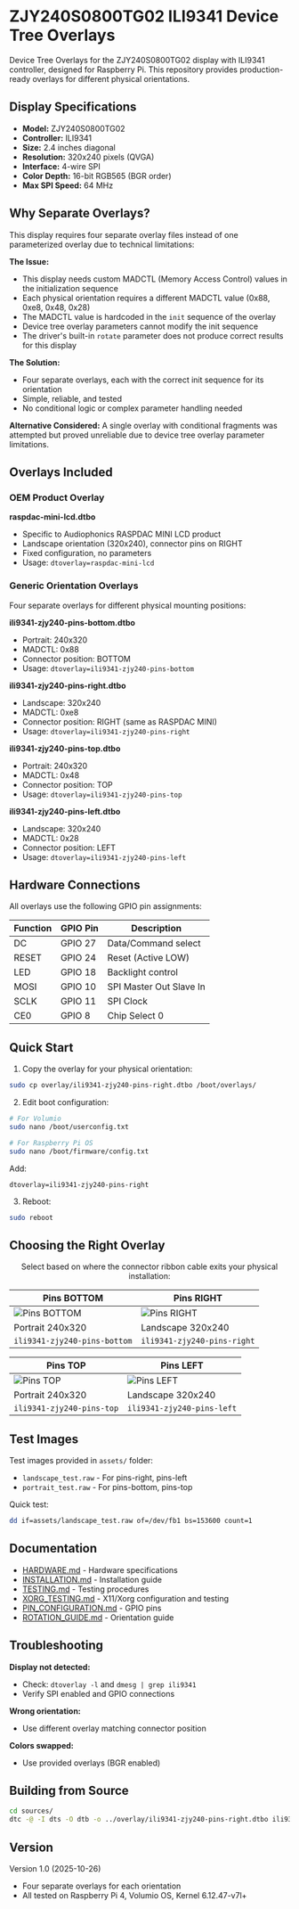 # ZJY240S0800TG02 ILI9341 Device Tree Overlays

Device Tree Overlays for the ZJY240S0800TG02 display with ILI9341 controller, designed for Raspberry Pi. This repository provides production-ready overlays for different physical orientations.

## Display Specifications

- **Model:** ZJY240S0800TG02
- **Controller:** ILI9341
- **Size:** 2.4 inches diagonal
- **Resolution:** 320x240 pixels (QVGA)
- **Interface:** 4-wire SPI
- **Color Depth:** 16-bit RGB565 (BGR order)
- **Max SPI Speed:** 64 MHz

## Why Separate Overlays?

This display requires four separate overlay files instead of one parameterized overlay due to technical limitations:

**The Issue:**
- This display needs custom MADCTL (Memory Access Control) values in the initialization sequence
- Each physical orientation requires a different MADCTL value (0x88, 0xe8, 0x48, 0x28)
- The MADCTL value is hardcoded in the `init` sequence of the overlay
- Device tree overlay parameters cannot modify the init sequence
- The driver's built-in `rotate` parameter does not produce correct results for this display

**The Solution:**
- Four separate overlays, each with the correct init sequence for its orientation
- Simple, reliable, and tested
- No conditional logic or complex parameter handling needed

**Alternative Considered:**
A single overlay with conditional fragments was attempted but proved unreliable due to device tree overlay parameter limitations.

## Overlays Included

### OEM Product Overlay

**raspdac-mini-lcd.dtbo**
- Specific to Audiophonics RASPDAC MINI LCD product
- Landscape orientation (320x240), connector pins on RIGHT
- Fixed configuration, no parameters
- Usage: `dtoverlay=raspdac-mini-lcd`

### Generic Orientation Overlays

Four separate overlays for different physical mounting positions:

**ili9341-zjy240-pins-bottom.dtbo**
- Portrait: 240x320
- MADCTL: 0x88
- Connector position: BOTTOM
- Usage: `dtoverlay=ili9341-zjy240-pins-bottom`

**ili9341-zjy240-pins-right.dtbo**
- Landscape: 320x240  
- MADCTL: 0xe8
- Connector position: RIGHT (same as RASPDAC MINI)
- Usage: `dtoverlay=ili9341-zjy240-pins-right`

**ili9341-zjy240-pins-top.dtbo**
- Portrait: 240x320
- MADCTL: 0x48
- Connector position: TOP
- Usage: `dtoverlay=ili9341-zjy240-pins-top`

**ili9341-zjy240-pins-left.dtbo**
- Landscape: 320x240
- MADCTL: 0x28
- Connector position: LEFT
- Usage: `dtoverlay=ili9341-zjy240-pins-left`

## Hardware Connections

All overlays use the following GPIO pin assignments:

| Function | GPIO Pin | Description |
|----------|----------|-------------|
| DC       | GPIO 27  | Data/Command select |
| RESET    | GPIO 24  | Reset (Active LOW) |
| LED      | GPIO 18  | Backlight control |
| MOSI     | GPIO 10  | SPI Master Out Slave In |
| SCLK     | GPIO 11  | SPI Clock |
| CE0      | GPIO 8   | Chip Select 0 |

## Quick Start

1. Copy the overlay for your physical orientation:
```bash
sudo cp overlay/ili9341-zjy240-pins-right.dtbo /boot/overlays/
```

2. Edit boot configuration:
```bash
# For Volumio
sudo nano /boot/userconfig.txt

# For Raspberry Pi OS
sudo nano /boot/firmware/config.txt
```

Add:
```
dtoverlay=ili9341-zjy240-pins-right
```

3. Reboot:
```bash
sudo reboot
```

## Choosing the Right Overlay

<div align="center">

Select based on where the connector ribbon cable exits your physical installation:

| Pins BOTTOM | Pins RIGHT |
|-------------|------------|
| ![Pins BOTTOM](assets/orientation-pins-bottom.png) | ![Pins RIGHT](assets/orientation-pins-right.png) |
| Portrait 240x320 | Landscape 320x240 |
| `ili9341-zjy240-pins-bottom` | `ili9341-zjy240-pins-right` |

| Pins TOP | Pins LEFT |
|----------|-----------|
| ![Pins TOP](assets/orientation-pins-top.png) | ![Pins LEFT](assets/orientation-pins-left.png) |
| Portrait 240x320 | Landscape 320x240 |
| `ili9341-zjy240-pins-top` | `ili9341-zjy240-pins-left` |

</div>

## Test Images

Test images provided in `assets/` folder:
- `landscape_test.raw` - For pins-right, pins-left
- `portrait_test.raw` - For pins-bottom, pins-top

Quick test:
```bash
dd if=assets/landscape_test.raw of=/dev/fb1 bs=153600 count=1
```

## Documentation

- [HARDWARE.md](docs/HARDWARE.md) - Hardware specifications
- [INSTALLATION.md](docs/INSTALLATION.md) - Installation guide
- [TESTING.md](docs/TESTING.md) - Testing procedures
- [XORG_TESTING.md](docs/XORG_TESTING.md) - X11/Xorg configuration and testing
- [PIN_CONFIGURATION.md](docs/PIN_CONFIGURATION.md) - GPIO pins
- [ROTATION_GUIDE.md](docs/ROTATION_GUIDE.md) - Orientation guide

## Troubleshooting

**Display not detected:**
- Check: `dtoverlay -l` and `dmesg | grep ili9341`
- Verify SPI enabled and GPIO connections

**Wrong orientation:**
- Use different overlay matching connector position

**Colors swapped:**
- Use provided overlays (BGR enabled)

## Building from Source

```bash
cd sources/
dtc -@ -I dts -O dtb -o ../overlay/ili9341-zjy240-pins-right.dtbo ili9341-zjy240-pins-right.dts
```

## Version

Version 1.0 (2025-10-26)
- Four separate overlays for each orientation
- All tested on Raspberry Pi 4, Volumio OS, Kernel 6.12.47-v7l+
